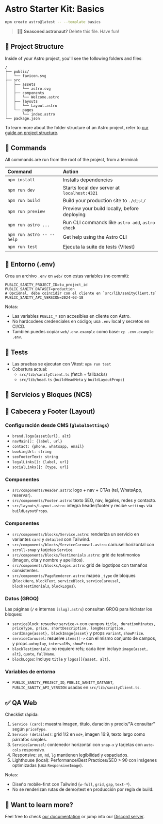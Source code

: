 # Astro Starter Kit: Basics

```sh
npm create astro@latest -- --template basics
```

> 🧑‍🚀 **Seasoned astronaut?** Delete this file. Have fun!

## 🚀 Project Structure

Inside of your Astro project, you'll see the following folders and files:

```text
/
├── public/
│   └── favicon.svg
├── src
│   ├── assets
│   │   └── astro.svg
│   ├── components
│   │   └── Welcome.astro
│   ├── layouts
│   │   └── Layout.astro
│   └── pages
│       └── index.astro
└── package.json
```

To learn more about the folder structure of an Astro project, refer to [our guide on project structure](https://docs.astro.build/en/basics/project-structure/).

## 🧞 Commands

All commands are run from the root of the project, from a terminal:

| Command                   | Action                                           |
| :------------------------ | :----------------------------------------------- |
| `npm install`             | Installs dependencies                            |
| `npm run dev`             | Starts local dev server at `localhost:4321`      |
| `npm run build`           | Build your production site to `./dist/`          |
| `npm run preview`         | Preview your build locally, before deploying     |
| `npm run astro ...`       | Run CLI commands like `astro add`, `astro check` |
| `npm run astro -- --help` | Get help using the Astro CLI                     |
| `npm run test`            | Ejecuta la suite de tests (Vitest)               |

## 🔐 Entorno (.env)

Crea un archivo `.env` en `web/` con estas variables (no commit):

```
PUBLIC_SANITY_PROJECT_ID=tu_project_id
PUBLIC_SANITY_DATASET=production
# Opcional, debe coincidir con el cliente en `src/lib/sanityClient.ts`
PUBLIC_SANITY_API_VERSION=2024-03-18
```

Notas:
- Las variables `PUBLIC_*` son accesibles en cliente con Astro.
- No hardcodees credenciales en código; usa `.env` local y secretos en CI/CD.
- También puedes copiar `web/.env.example` como base: `cp .env.example .env`.

## 🧪 Tests

- Las pruebas se ejecutan con Vitest: `npm run test`
- Cobertura actual:
  - `src/lib/sanityClient.ts` (fetch + fallbacks)
  - `src/lib/head.ts` (`buildHeadMeta` y `buildLayoutProps`)

## 🧩 Servicios y Bloques (NCS)
## 🧭 Cabecera y Footer (Layout)

### Configuración desde CMS (`globalSettings`)
- `brand.logo{asset{url}, alt}`
- `navMain[]: {label, url}`
- `contact: {phone, whatsapp, email}`
- `bookingUrl: string`
- `seoFooterText: string`
- `legalLinks[]: {label, url}`
- `socialLinks[]: {type, url}`

### Componentes
- `src/components/Header.astro`: logo + nav + CTAs (tel, WhatsApp, reservar).
- `src/components/Footer.astro`: texto SEO, nav, legales, redes y contacto.
- `src/layouts/Layout.astro`: integra header/footer y recibe `settings` vía `buildLayoutProps`.


### Componentes
- `src/components/blocks/Service.astro`: renderiza un servicio en variantes `card` y `detailed` con Tailwind.
- `src/components/blocks/ServiceCarousel.astro`: carrusel horizontal con `scroll-snap` y tarjetas `Service`.
- `src/components/blocks/Testimonials.astro`: grid de testimonios (imagen, cita y nombre y apellidos).
- `src/components/blocks/Logos.astro`: grid de logotipos con tamaños consistentes.
- `src/components/PageRenderer.astro`: mapea `_type` de bloques (`blockHero`, `blockText`, `serviceBlock`, `serviceCarousel`, `blockTestimonials`, `blockLogos`).

### Datos (GROQ)
Las páginas (`/` e internas `[slug].astro`) consultan GROQ para hidratar los bloques:
- `serviceBlock`: resuelve `service->` con campos `title, durationMinutes, priceType, price, shortDescription, longDescription, cardImage{asset}, blockImage{asset}` y props `variant`, `showPrice`.
- `serviceCarousel`: resuelve `items[]->` con el mismo conjunto de campos, y props `autoplay`, `intervalMs`, `showPrice`.
- `blockTestimonials`: no requiere refs; cada item incluye `image{asset, alt}`, `quote`, `fullName`.
- `blockLogos`: incluye `title` y `logos[]{asset, alt}`.

### Variables de entorno
- `PUBLIC_SANITY_PROJECT_ID`, `PUBLIC_SANITY_DATASET`, `PUBLIC_SANITY_API_VERSION` usadas en `src/lib/sanityClient.ts`.

## ✅ QA Web
Checklist rápida:
1. `Service (card)`: muestra imagen, título, duración y precio/"A consultar" según `priceType`.
2. `Service (detailed)`: grid 1/2 en `md+`, imagen 16:9, texto largo como párrafos simples.
3. `ServiceCarousel`: contenedor horizontal con `snap-x` y tarjetas con `auto-cols` responsivo.
4. Responsive: `sm`, `md`, `lg` mantienen legibilidad y espaciados.
5. Lighthouse (local): Performance/Best Practices/SEO > 90 con imágenes optimizadas (usa `ResponsiveImage`).

Notas:
- Diseño mobile-first con Tailwind (`w-full`, `grid`, `gap`, `text-*`).
- No se renderizan rutas de demo/test en producción por regla de build.

## 👀 Want to learn more?

Feel free to check [our documentation](https://docs.astro.build) or jump into our [Discord server](https://astro.build/chat).
